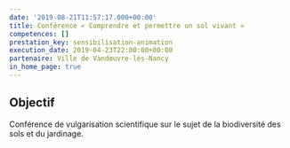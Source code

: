 ```yaml
---
date: '2019-08-21T11:57:17.000+00:00'
title: Conférence « Comprendre et permettre un sol vivant »
competences: []
prestation_key: sensibilisation-animation
execution_date: 2019-04-23T22:00:00+00:00
partenaire: Ville de Vandœuvre-lès-Nancy
in_home_page: true
---
```


## Objectif

Conférence de vulgarisation scientifique sur le sujet de la biodiversité des sols et du jardinage.
<!--more-->